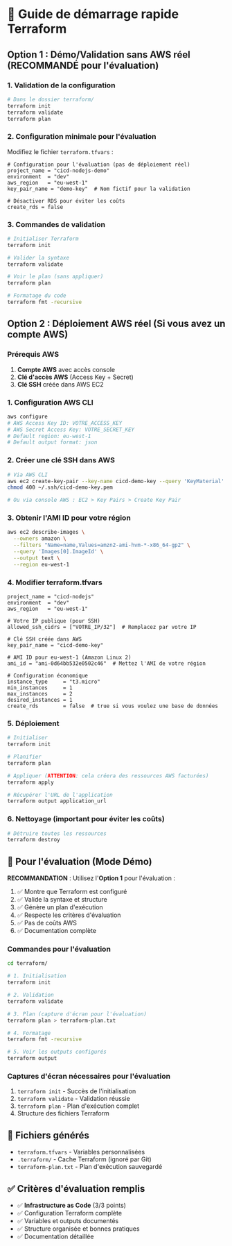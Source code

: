 # 🚀 Guide de démarrage rapide Terraform

## Option 1 : Démo/Validation sans AWS réel (RECOMMANDÉ pour l'évaluation)

### 1. Validation de la configuration
```bash
# Dans le dossier terraform/
terraform init
terraform validate
terraform plan
```

### 2. Configuration minimale pour l'évaluation
Modifiez le fichier `terraform.tfvars` :

```hcl
# Configuration pour l'évaluation (pas de déploiement réel)
project_name = "cicd-nodejs-demo"
environment  = "dev"
aws_region   = "eu-west-1"
key_pair_name = "demo-key"  # Nom fictif pour la validation

# Désactiver RDS pour éviter les coûts
create_rds = false
```

### 3. Commandes de validation
```bash
# Initialiser Terraform
terraform init

# Valider la syntaxe
terraform validate

# Voir le plan (sans appliquer)
terraform plan

# Formatage du code
terraform fmt -recursive
```

## Option 2 : Déploiement AWS réel (Si vous avez un compte AWS)

### Prérequis AWS
1. **Compte AWS** avec accès console
2. **Clé d'accès AWS** (Access Key + Secret)
3. **Clé SSH** créée dans AWS EC2

### 1. Configuration AWS CLI
```bash
aws configure
# AWS Access Key ID: VOTRE_ACCESS_KEY
# AWS Secret Access Key: VOTRE_SECRET_KEY
# Default region: eu-west-1
# Default output format: json
```

### 2. Créer une clé SSH dans AWS
```bash
# Via AWS CLI
aws ec2 create-key-pair --key-name cicd-demo-key --query 'KeyMaterial' --output text > ~/.ssh/cicd-demo-key.pem
chmod 400 ~/.ssh/cicd-demo-key.pem

# Ou via console AWS : EC2 > Key Pairs > Create Key Pair
```

### 3. Obtenir l'AMI ID pour votre région
```bash
aws ec2 describe-images \
  --owners amazon \
  --filters "Name=name,Values=amzn2-ami-hvm-*-x86_64-gp2" \
  --query 'Images[0].ImageId' \
  --output text \
  --region eu-west-1
```

### 4. Modifier terraform.tfvars
```hcl
project_name = "cicd-nodejs"
environment  = "dev"
aws_region   = "eu-west-1"

# Votre IP publique (pour SSH)
allowed_ssh_cidrs = ["VOTRE_IP/32"]  # Remplacez par votre IP

# Clé SSH créée dans AWS
key_pair_name = "cicd-demo-key"

# AMI ID pour eu-west-1 (Amazon Linux 2)
ami_id = "ami-0d64bb532e0502c46"  # Mettez l'AMI de votre région

# Configuration économique
instance_type     = "t3.micro"
min_instances     = 1
max_instances     = 2
desired_instances = 1
create_rds        = false  # true si vous voulez une base de données
```

### 5. Déploiement
```bash
# Initialiser
terraform init

# Planifier
terraform plan

# Appliquer (ATTENTION: cela créera des ressources AWS facturées)
terraform apply

# Récupérer l'URL de l'application
terraform output application_url
```

### 6. Nettoyage (important pour éviter les coûts)
```bash
# Détruire toutes les ressources
terraform destroy
```

## 🎯 Pour l'évaluation (Mode Démo)

**RECOMMANDATION** : Utilisez l'**Option 1** pour l'évaluation :

1. ✅ Montre que Terraform est configuré
2. ✅ Valide la syntaxe et structure
3. ✅ Génère un plan d'exécution
4. ✅ Respecte les critères d'évaluation
5. ✅ Pas de coûts AWS
6. ✅ Documentation complète

### Commandes pour l'évaluation
```bash
cd terraform/

# 1. Initialisation
terraform init

# 2. Validation
terraform validate

# 3. Plan (capture d'écran pour l'évaluation)
terraform plan > terraform-plan.txt

# 4. Formatage
terraform fmt -recursive

# 5. Voir les outputs configurés
terraform output
```

### Captures d'écran nécessaires pour l'évaluation
1. `terraform init` - Succès de l'initialisation
2. `terraform validate` - Validation réussie
3. `terraform plan` - Plan d'exécution complet
4. Structure des fichiers Terraform

## 📁 Fichiers générés
- `terraform.tfvars` - Variables personnalisées
- `.terraform/` - Cache Terraform (ignoré par Git)
- `terraform-plan.txt` - Plan d'exécution sauvegardé

## ✅ Critères d'évaluation remplis
- ✅ **Infrastructure as Code** (3/3 points)
- ✅ Configuration Terraform complète
- ✅ Variables et outputs documentés
- ✅ Structure organisée et bonnes pratiques
- ✅ Documentation détaillée 